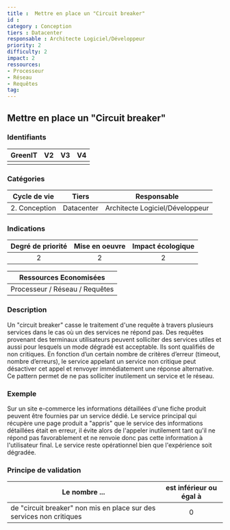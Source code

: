 ```yaml
---
title :  Mettre en place un "Circuit breaker"
id : 
category : Conception
tiers : Datacenter
responsable : Architecte Logiciel/Développeur
priority: 2
difficulty: 2
impact: 2
ressources:
- Processeur
- Réseau
- Requêtes
tag:
---
```


## Mettre en place un "Circuit breaker"

### Identifiants

| GreenIT | V2  | V3  | V4  |
|:-------:|:---:|:---:|:---:|
|         |     |     |     |

### Catégories

| Cycle de vie  |   Tiers    |           Responsable           |
|:-------------:|:----------:|:-------------------------------:|
| 2. Conception | Datacenter | Architecte Logiciel/Développeur |

### Indications

| Degré de priorité | Mise en oeuvre | Impact écologique |
|:-----------------:|:--------------:|:-----------------:|
|         2         |       2        |         2         |

|Ressources Economisées                                      |
|:-----------------------------------------------------:|
|            Processeur / Réseau / Requêtes             |

### Description

Un "circuit breaker" casse le traitement d'une requête à travers plusieurs services dans le cas où un des services ne répond pas.
Des requêtes provenant des terminaux utilisateurs peuvent solliciter des services utiles et aussi pour lesquels un mode dégradé est acceptable.
Ils sont qualifiés de non critiques.
En fonction d’un certain nombre de critères d’erreur (timeout, nombre d’erreurs), le service appelant un service non critique
peut désactiver cet appel et renvoyer immédiatement une réponse alternative.
Ce pattern permet de ne pas solliciter inutilement un service et le réseau.

### Exemple

Sur un site e-commerce les informations détaillées d'une fiche produit peuvent être fournies par un service dédié. 
Le service principal qui récupère une page produit a "appris" que le service des informations détaillées était en erreur, il évite alors
de l'appeler inutilement tant qu'il ne répond pas favorablement et ne renvoie donc pas cette information à l'utilisateur final.
Le service reste opérationnel bien que l'expérience soit dégradée.

### Principe de validation

| Le nombre ...                                                        | est inférieur ou égal à |
|----------------------------------------------------------------------|:-----------------------:|
| de "circuit breaker" non mis en place sur des services non critiques |            0            |
